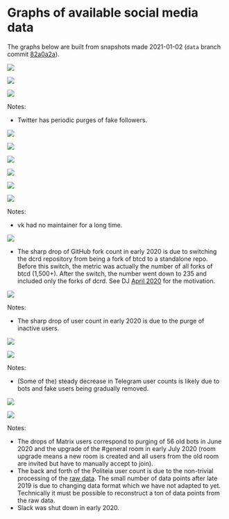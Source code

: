 # Graphs of available social media data

The graphs below are built from snapshots made 2021-01-02 (`data` branch commit [82a0a2a](https://github.com/xaur/social-media-data/commit/82a0a2a0ea1bf5643a10dd8cd9e23c522d1f3625)).

![](twitter-decredproject.png)

![](twitter-regional.png)

![](twitter-other.png)

Notes:

- Twitter has periodic purges of fake followers.

![](facebook.png)

![](facebook-posts30d.png)

![](instagram.png)

![](youtube.png)

![](linkedin.png)

![](vk.png)

Notes:

- vk had no maintainer for a long time.

![](github.png)

- The sharp drop of GitHub fork count in early 2020 is due to switching the dcrd repository from being a fork of btcd to a standalone repo. Before this switch, the metric was actually the number of all forks of btcd (1,500+). After the switch, the number went down to 235 and included only the forks of dcrd. See DJ [April 2020](https://xaur.github.io/decred-news/journal/202004.html#development) for the motivation.

![](discord.png)

Notes:

- The sharp drop of user count in early 2020 is due to the purge of inactive users.

![](telegram-Decred.png)

![](telegram.png)

Notes:

- (Some of the) steady decrease in Telegram user counts is likely due to bots and fake users being gradually removed.

![](medium.png)

![](other-platforms.png)

Notes:

- The drops of Matrix users correspond to purging of 56 old bots in June 2020 and the upgrade of the #general room in early July 2020 (room upgrade means a new room is created and all users from the old room are invited but have to manually accept to join).
- The back and forth of the Politeia user count is due to the non-trivial processing of the [raw data](https://github.com/decred-proposals/mainnet). The small number of data points after late 2019 is due to changing data format which we have not adapted to yet. Technically it must be possible to reconstruct a ton of data points from the raw data.
- Slack was shut down in early 2020.

